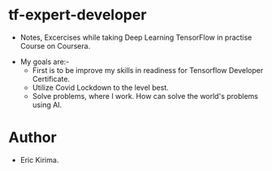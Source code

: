 # tf-expert-developer

- Notes, Excercises while taking Deep Learning TensorFlow in practise Course on Coursera.
* My goals are:-
    * First is to be improve my skills in readiness for Tensorflow Developer Certificate.
    * Utilize Covid Lockdown to the level best.
    * Solve problems, where I work. How can solve the world's problems using AI.

# Author

 * Eric Kirima. 


